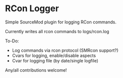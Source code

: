 # RCon Logger
Simple SourceMod plugin for logging RCon commands.

Currently writes all rcon commands to logs/rcon.log

To-Do:
* Log commands via rcon protocol (SMRcon support?)
* Cvars for logging, enable/disable aspects
* Cvar for logging file (by date/single logfile)

Any/all contributions welcome!
